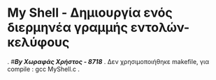 # My Shell - Δημιουργία ενός διερμηνέα γραμμής εντολών-κελύφους
. #<i><b>By Χωραφάς Χρήστος - 8718</b></i>
.</n>
Δεν χρησιμοποιήθηκε makefile, για compile : gcc MyShell.c
. 
